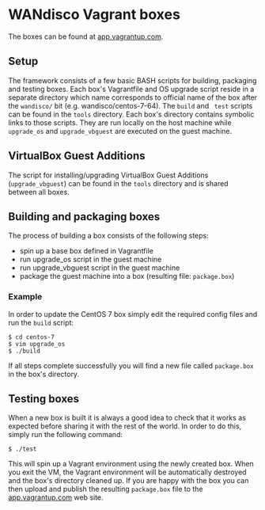 # WANdisco Vagrant boxes
The boxes can be found at [app.vagrantup.com](https://app.vagrantup.com/wandisco).

## Setup
The framework consists of a few basic BASH scripts for building, packaging and testing boxes.
Each box's Vagrantfile and OS upgrade script reside in a separate directory which name corresponds
to official name of the box after the ```wandisco/``` bit (e.g. wandisco/centos-7-64). The ```build``` and ```
test``` scripts can be found in the ```tools``` directory. Each box's directory contains symbolic links to those scripts.
They are run locally on the host machine while ````upgrade_os```` and ```upgrade_vbguest``` are executed on the guest
machine.

## VirtualBox Guest Additions
The script for installing/upgrading VirtualBox Guest Additions (```upgrade_vbguest```) can be found in the ```tools```
directory and is shared between all boxes.

## Building and packaging boxes
The process of building a box consists of the following steps:
- spin up a base box defined in Vagrantfile
- run upgrade_os script in the guest machine
- run upgrade_vbguest script in the guest machine
- package the guest machine into a box (resulting file: ```package.box```)

### Example
In order to update the CentOS 7 box simply edit the required config files and run the ```build``` script:
```
$ cd centos-7
$ vim upgrade_os
$ ./build
```
If all steps complete successfully you will find a new file called ```package.box``` in the box's directory.

## Testing boxes
When a new box is built it is always a good idea to check that it works as expected before sharing it with the rest of
the world. In order to do this, simply run the following command:
```
$ ./test
```
This will spin up a Vagrant environment using the newly created box. When you exit the VM, the Vagrant environment will
be automatically destroyed and the box's directory cleaned up. If you are happy with the box you can then upload and
publish the resulting ```package.box``` file to the [app.vagrantup.com](https://app.vagrantup.com/) web site.
